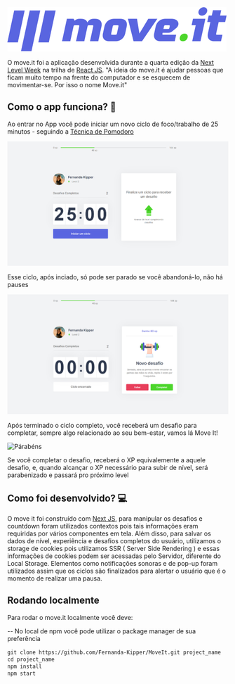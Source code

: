 <img src="/public/logo-full.svg" alt="Logo">

O move.it foi a aplicação desenvolvida durante a quarta edição da [Next Level Week](https://rocketseat.com.br/) na trilha de [React JS](https://pt-br.reactjs.org/).
"A ideia do move.it é ajudar pessoas que ficam muito tempo na frente do computador e se esquecem de movimentar-se. Por isso o nome Move.it"

## Como o app funciona? 🤔

Ao entrar no App você pode iniciar um novo ciclo de foco/trabalho de 25 minutos - seguindo a [Técnica de Pomodoro](https://pt.wikipedia.org/wiki/T%C3%A9cnica_pomodoro)

<img src="/public/screenshots/main.png" alt="Página inicial">

Esse ciclo, após inciado, só pode ser parado se você abandoná-lo, não há pauses

<img src="/public/screenshots/challenge.png" alt="Novo Desafio">

Após terminado o ciclo completo, você receberá um desafio para completar, sempre algo relacionado ao seu bem-estar, vamos lá Move It!

<img src="/public/screenshots/congratis.png" alt="Párabéns">

Se você completar o desafio, receberá o XP equivalemente a aquele desafio, e, quando alcançar o XP necessário para subir de nível, será parabenizado e passará pro próximo level

## Como foi desenvolvido? 💻

O move it foi construído com [Next JS](https://nextjs.org/), para manipular os desafios e countdown foram utilizados contextos pois tais informações eram requiridas por vários componentes em tela. 
Além disso, para salvar os dados de nível, experiência e desafios completos do usuário, utilizamos o storage de cookies pois utilizamos SSR ( Server Side Rendering ) e essas informações de cookies podem ser acessadas pelo Servidor, diferente do Local Storage. 
Elementos como notificações sonoras e de pop-up foram utilizados assim que os ciclos são finalizados para alertar o usuário que é o momento de realizar uma pausa.

## Rodando localmente

Para rodar o move.it localmente você deve:

-- No local de npm você pode utilizar o package manager de sua preferência

```
git clone https://github.com/Fernanda-Kipper/MoveIt.git project_name
cd project_name
npm install
npm start
```
